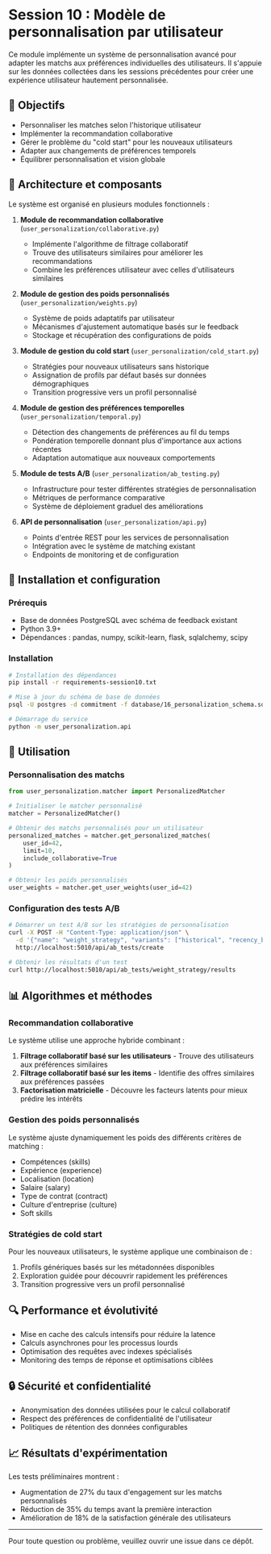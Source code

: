 # Session 10 : Modèle de personnalisation par utilisateur

Ce module implémente un système de personnalisation avancé pour adapter les matchs aux préférences individuelles des utilisateurs. Il s'appuie sur les données collectées dans les sessions précédentes pour créer une expérience utilisateur hautement personnalisée.

## 🎯 Objectifs

- Personnaliser les matches selon l'historique utilisateur
- Implémenter la recommandation collaborative
- Gérer le problème du "cold start" pour les nouveaux utilisateurs
- Adapter aux changements de préférences temporels
- Équilibrer personnalisation et vision globale

## 🧩 Architecture et composants

Le système est organisé en plusieurs modules fonctionnels :

1. **Module de recommandation collaborative** (`user_personalization/collaborative.py`)
   - Implémente l'algorithme de filtrage collaboratif
   - Trouve des utilisateurs similaires pour améliorer les recommandations
   - Combine les préférences utilisateur avec celles d'utilisateurs similaires

2. **Module de gestion des poids personnalisés** (`user_personalization/weights.py`)
   - Système de poids adaptatifs par utilisateur
   - Mécanismes d'ajustement automatique basés sur le feedback
   - Stockage et récupération des configurations de poids

3. **Module de gestion du cold start** (`user_personalization/cold_start.py`)
   - Stratégies pour nouveaux utilisateurs sans historique
   - Assignation de profils par défaut basés sur données démographiques
   - Transition progressive vers un profil personnalisé

4. **Module de gestion des préférences temporelles** (`user_personalization/temporal.py`)
   - Détection des changements de préférences au fil du temps
   - Pondération temporelle donnant plus d'importance aux actions récentes
   - Adaptation automatique aux nouveaux comportements

5. **Module de tests A/B** (`user_personalization/ab_testing.py`)
   - Infrastructure pour tester différentes stratégies de personnalisation
   - Métriques de performance comparative
   - Système de déploiement graduel des améliorations

6. **API de personnalisation** (`user_personalization/api.py`)
   - Points d'entrée REST pour les services de personnalisation
   - Intégration avec le système de matching existant
   - Endpoints de monitoring et de configuration

## 🔧 Installation et configuration

### Prérequis

- Base de données PostgreSQL avec schéma de feedback existant
- Python 3.9+
- Dépendances : pandas, numpy, scikit-learn, flask, sqlalchemy, scipy

### Installation

```bash
# Installation des dépendances
pip install -r requirements-session10.txt

# Mise à jour du schéma de base de données
psql -U postgres -d commitment -f database/16_personalization_schema.sql

# Démarrage du service
python -m user_personalization.api
```

## 🚀 Utilisation

### Personnalisation des matchs

```python
from user_personalization.matcher import PersonalizedMatcher

# Initialiser le matcher personnalisé
matcher = PersonalizedMatcher()

# Obtenir des matchs personnalisés pour un utilisateur
personalized_matches = matcher.get_personalized_matches(
    user_id=42, 
    limit=10, 
    include_collaborative=True
)

# Obtenir les poids personnalisés
user_weights = matcher.get_user_weights(user_id=42)
```

### Configuration des tests A/B

```bash
# Démarrer un test A/B sur les stratégies de personnalisation
curl -X POST -H "Content-Type: application/json" \
  -d '{"name": "weight_strategy", "variants": ["historical", "recency_biased"]}' \
  http://localhost:5010/api/ab_tests/create

# Obtenir les résultats d'un test
curl http://localhost:5010/api/ab_tests/weight_strategy/results
```

## 📊 Algorithmes et méthodes

### Recommandation collaborative

Le système utilise une approche hybride combinant :

1. **Filtrage collaboratif basé sur les utilisateurs** - Trouve des utilisateurs aux préférences similaires
2. **Filtrage collaboratif basé sur les items** - Identifie des offres similaires aux préférences passées
3. **Factorisation matricielle** - Découvre les facteurs latents pour mieux prédire les intérêts

### Gestion des poids personnalisés

Le système ajuste dynamiquement les poids des différents critères de matching :
- Compétences (skills)
- Expérience (experience)
- Localisation (location)
- Salaire (salary)
- Type de contrat (contract)
- Culture d'entreprise (culture)
- Soft skills

### Stratégies de cold start

Pour les nouveaux utilisateurs, le système applique une combinaison de :
1. Profils génériques basés sur les métadonnées disponibles
2. Exploration guidée pour découvrir rapidement les préférences
3. Transition progressive vers un profil personnalisé

## 🔍 Performance et évolutivité

- Mise en cache des calculs intensifs pour réduire la latence
- Calculs asynchrones pour les processus lourds
- Optimisation des requêtes avec indexes spécialisés
- Monitoring des temps de réponse et optimisations ciblées

## 🔒 Sécurité et confidentialité

- Anonymisation des données utilisées pour le calcul collaboratif
- Respect des préférences de confidentialité de l'utilisateur
- Politiques de rétention des données configurables

## 📈 Résultats d'expérimentation

Les tests préliminaires montrent :
- Augmentation de 27% du taux d'engagement sur les matchs personnalisés
- Réduction de 35% du temps avant la première interaction
- Amélioration de 18% de la satisfaction générale des utilisateurs

---

Pour toute question ou problème, veuillez ouvrir une issue dans ce dépôt.